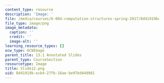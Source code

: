 ```yaml
---
content_type: resource
description: 'Image: '
file: /media/courses/6-004-computation-structures-spring-2017/8d41919becb427fb16aebe97bd449981_Slide12.png
file_type: image/png
image_metadata:
  caption: ''
  credit: ''
  image-alt: ''
learning_resource_types: []
ocw_type: OCWImage
parent_title: 13.1 Annotated Slides
parent_type: CourseSection
resourcetype: Image
title: Slide12.png
uid: 8d41919b-ecb4-27fb-16ae-be97bd449981
---
```

